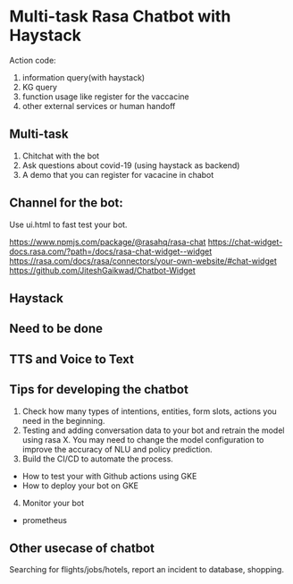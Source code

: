 # Multi-task Rasa Chatbot with Haystack

Action code:
1. information query(with haystack)
2. KG query
3. function usage like register for the vaccacine
4. other external services or human handoff


## Multi-task
1. Chitchat with the bot
2. Ask questions about covid-19 (using haystack as backend)
3. A demo that you can register for vacacine in chabot

## Channel for the bot:

Use ui.html to fast test your bot.

https://www.npmjs.com/package/@rasahq/rasa-chat
https://chat-widget-docs.rasa.com/?path=/docs/rasa-chat-widget--widget
https://rasa.com/docs/rasa/connectors/your-own-website/#chat-widget
https://github.com/JiteshGaikwad/Chatbot-Widget

## Haystack



## Need to be done

## TTS and Voice to Text

## Tips for developing the chatbot
1. Check how many types of intentions, entities, form slots, actions you need in the beginning.
2. Testing and adding conversation data to your bot and retrain the model using rasa X. You may need to change the model configuration to improve the accuracy of NLU and policy prediction.
3. Build the CI/CD to automate the process.
- How to test your with Github actions using GKE
- How to deploy your bot on GKE

4. Monitor your bot
- prometheus 

## Other usecase of chatbot

Searching for flights/jobs/hotels, report an incident to database, shopping.


 
